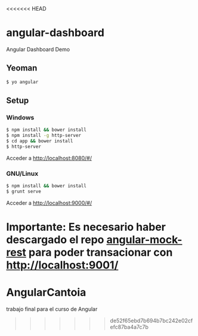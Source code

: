 <<<<<<< HEAD
# angular-dashboard
Angular Dashboard Demo

## Yeoman

```bash
$ yo angular
```

## Setup

### Windows
```bash
$ npm install && bower install
$ npm install -g http-server
$ cd app && bower install
$ http-server
```

Acceder a [http://localhost:8080/#/](http://localhost:8080/#/)

### GNU/Linux
```bash
$ npm install && bower install
$ grunt serve
```
Acceder a [http://localhost:9000/#/](http://localhost:9000/#/)

Importante: Es necesario haber descargado el repo [angular-mock-rest](https://github.com/cortezcristian/angular-mock-rest) para poder transacionar con [http://localhost:9001/](http://localhost:9001/proveedores)
=======
# AngularCantoia
trabajo final para el curso de Angular
>>>>>>> de52f65ebd7b694b7bc242e02cfefc87ba4a7c7b
